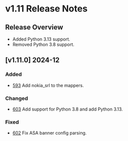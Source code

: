 # v1.11 Release Notes

## Release Overview

- Added Python 3.13 support.
- Removed Python 3.8 support.

## [v1.11.0] 2024-12

### Added
- [593](https://github.com/networktocode/netutils/pull/593) Add nokia_srl to the mappers.

### Changed

- [603](https://github.com/networktocode/netutils/pull/603) Add support for Python 3.8 and add Python 3.13.

### Fixed

- [602](https://github.com/networktocode/netutils/pull/602) Fix ASA banner config parsing.
